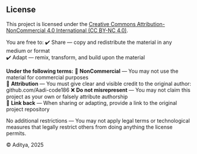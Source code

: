 ## License

This project is licensed under the [Creative Commons Attribution-NonCommercial 4.0 International (CC BY-NC 4.0)](https://creativecommons.org/licenses/by-nc/4.0/).

You are free to:
✔️ Share — copy and redistribute the material in any medium or format  
✔️ Adapt — remix, transform, and build upon the material  

**Under the following terms:**
🚫 **NonCommercial** — You may not use the material for commercial purposes  
📄 **Attribution** — You must give clear and visible credit to the original author: github.com/Aadi-code186 
❌ **Do not misrepresent** — You may not claim this project as your own or falsely attribute authorship  
🔗 **Link back** — When sharing or adapting, provide a link to the original project repository

No additional restrictions — You may not apply legal terms or technological measures that legally restrict others from doing anything the license permits.

© Aditya, 2025
